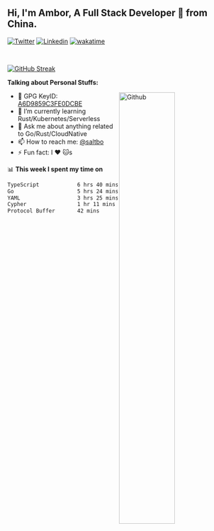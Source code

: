 ## Hi, I'm Ambor, A Full Stack Developer 🚀 from China.

[![Twitter](https://img.shields.io/badge/-saltbo-1ca0f1?style=flat&logo=twitter&logoColor=white)](https://twitter.com/rdsaltbo)
[![Linkedin](https://img.shields.io/badge/-saltbo-blue?style=flat&logo=Linkedin&logoColor=white)](https://www.linkedin.com/in/saltbo/)
[![wakatime](https://wakatime.com/badge/user/f82b1c77-faab-48cd-aef5-a12c0aff104b.svg)](https://wakatime.com/@f82b1c77-faab-48cd-aef5-a12c0aff104b)

&nbsp;  

[![GitHub Streak](http://github-readme-streak-stats.herokuapp.com?user=saltbo&hide_border=true&date_format=M%20j%5B%2C%20Y%5D)](https://git.io/streak-stats)

**Talking about Personal Stuffs:**
<!-- Any image aligned to the right. Beware the width  -->
<img width="50%" align="right" alt="Github" src="https://raw.githubusercontent.com/saltbo/saltbo/master/images/git-header.svg" />

- 🤘 GPG KeyID: [A6D9859C3FE0DCBE](https://saltbo.cn/pgp_keys.asc)
- 🌱 I’m currently learning Rust/Kubernetes/Serverless
- 💬 Ask me about anything related to Go/Rust/CloudNative
- 📫 How to reach me: [@saltbo](https://t.me/saltbo)
- ⚡ Fun fact: I :heart: :cat:s


📊 **This week I spent my time on**
<!--START_SECTION:waka-->

```txt
TypeScript            6 hrs 40 mins   ████████▒░░░░░░░░░░░░░░░░   33.34 %
Go                    5 hrs 24 mins   ██████▓░░░░░░░░░░░░░░░░░░   26.97 %
YAML                  3 hrs 25 mins   ████▒░░░░░░░░░░░░░░░░░░░░   17.13 %
Cypher                1 hr 11 mins    █▒░░░░░░░░░░░░░░░░░░░░░░░   05.91 %
Protocol Buffer       42 mins         █░░░░░░░░░░░░░░░░░░░░░░░░   03.50 %
```

<!--END_SECTION:waka-->
